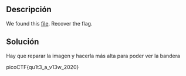 ## Descripción
We found this [file](https://mercury.picoctf.net/static/01be2b38ba97802285a451b94505ea75/tunn3l_v1s10n). Recover the flag.

## Solución
Hay que reparar la imagen y hacerla más alta para poder ver la bandera

picoCTF{qu1t3_a_v13w_2020}
